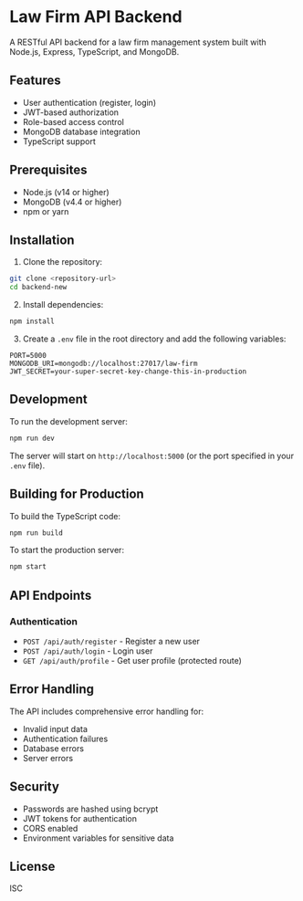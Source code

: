 # Law Firm API Backend

A RESTful API backend for a law firm management system built with Node.js, Express, TypeScript, and MongoDB.

## Features

- User authentication (register, login)
- JWT-based authorization
- Role-based access control
- MongoDB database integration
- TypeScript support

## Prerequisites

- Node.js (v14 or higher)
- MongoDB (v4.4 or higher)
- npm or yarn

## Installation

1. Clone the repository:
```bash
git clone <repository-url>
cd backend-new
```

2. Install dependencies:
```bash
npm install
```

3. Create a `.env` file in the root directory and add the following variables:
```
PORT=5000
MONGODB_URI=mongodb://localhost:27017/law-firm
JWT_SECRET=your-super-secret-key-change-this-in-production
```

## Development

To run the development server:

```bash
npm run dev
```

The server will start on `http://localhost:5000` (or the port specified in your `.env` file).

## Building for Production

To build the TypeScript code:

```bash
npm run build
```

To start the production server:

```bash
npm start
```

## API Endpoints

### Authentication

- `POST /api/auth/register` - Register a new user
- `POST /api/auth/login` - Login user
- `GET /api/auth/profile` - Get user profile (protected route)

## Error Handling

The API includes comprehensive error handling for:
- Invalid input data
- Authentication failures
- Database errors
- Server errors

## Security

- Passwords are hashed using bcrypt
- JWT tokens for authentication
- CORS enabled
- Environment variables for sensitive data

## License

ISC 